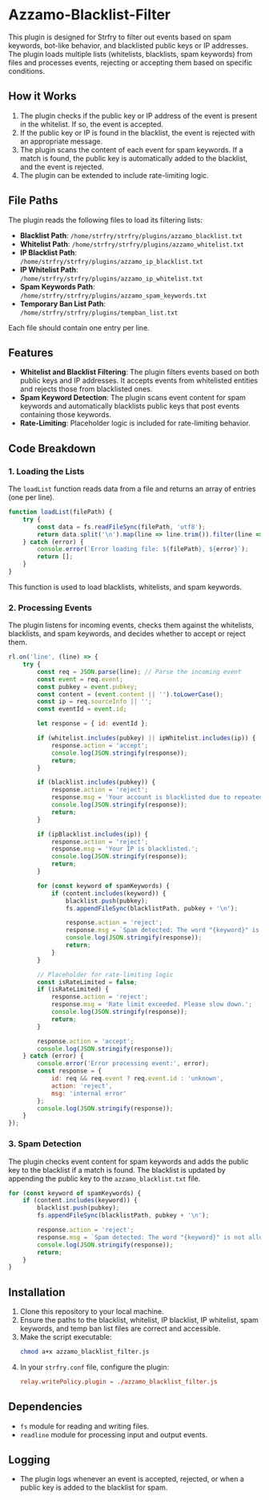 
# Azzamo-Blacklist-Filter

This plugin is designed for Strfry to filter out events based on spam keywords, bot-like behavior, and blacklisted public keys or IP addresses. The plugin loads multiple lists (whitelists, blacklists, spam keywords) from files and processes events, rejecting or accepting them based on specific conditions.

## How it Works

1. The plugin checks if the public key or IP address of the event is present in the whitelist. If so, the event is accepted.
2. If the public key or IP is found in the blacklist, the event is rejected with an appropriate message.
3. The plugin scans the content of each event for spam keywords. If a match is found, the public key is automatically added to the blacklist, and the event is rejected.
4. The plugin can be extended to include rate-limiting logic.

## File Paths

The plugin reads the following files to load its filtering lists:

- **Blacklist Path**: `/home/strfry/strfry/plugins/azzamo_blacklist.txt`
- **Whitelist Path**: `/home/strfry/strfry/plugins/azzamo_whitelist.txt`
- **IP Blacklist Path**: `/home/strfry/strfry/plugins/azzamo_ip_blacklist.txt`
- **IP Whitelist Path**: `/home/strfry/strfry/plugins/azzamo_ip_whitelist.txt`
- **Spam Keywords Path**: `/home/strfry/strfry/plugins/azzamo_spam_keywords.txt`
- **Temporary Ban List Path**: `/home/strfry/strfry/plugins/tempban_list.txt`

Each file should contain one entry per line.

## Features

- **Whitelist and Blacklist Filtering**: The plugin filters events based on both public keys and IP addresses. It accepts events from whitelisted entities and rejects those from blacklisted ones.
- **Spam Keyword Detection**: The plugin scans event content for spam keywords and automatically blacklists public keys that post events containing those keywords.
- **Rate-Limiting**: Placeholder logic is included for rate-limiting behavior.
  
## Code Breakdown

### 1. Loading the Lists

The `loadList` function reads data from a file and returns an array of entries (one per line).

```javascript
function loadList(filePath) {
    try {
        const data = fs.readFileSync(filePath, 'utf8');
        return data.split('\n').map(line => line.trim()).filter(line => line);
    } catch (error) {
        console.error(`Error loading file: ${filePath}, ${error}`);
        return [];
    }
}
```

This function is used to load blacklists, whitelists, and spam keywords.

### 2. Processing Events

The plugin listens for incoming events, checks them against the whitelists, blacklists, and spam keywords, and decides whether to accept or reject them.

```javascript
rl.on('line', (line) => {
    try {
        const req = JSON.parse(line); // Parse the incoming event
        const event = req.event;
        const pubkey = event.pubkey;
        const content = (event.content || '').toLowerCase();
        const ip = req.sourceInfo || '';
        const eventId = event.id;

        let response = { id: eventId };

        if (whitelist.includes(pubkey) || ipWhitelist.includes(ip)) {
            response.action = 'accept';
            console.log(JSON.stringify(response));
            return;
        }

        if (blacklist.includes(pubkey)) {
            response.action = 'reject';
            response.msg = 'Your account is blacklisted due to repeated spam.';
            console.log(JSON.stringify(response));
            return;
        }

        if (ipBlacklist.includes(ip)) {
            response.action = 'reject';
            response.msg = 'Your IP is blacklisted.';
            console.log(JSON.stringify(response));
            return;
        }

        for (const keyword of spamKeywords) {
            if (content.includes(keyword)) {
                blacklist.push(pubkey);
                fs.appendFileSync(blacklistPath, pubkey + '\n');

                response.action = 'reject';
                response.msg = `Spam detected: The word "{keyword}" is not allowed.`;
                console.log(JSON.stringify(response));
                return;
            }
        }

        // Placeholder for rate-limiting logic
        const isRateLimited = false;
        if (isRateLimited) {
            response.action = 'reject';
            response.msg = 'Rate limit exceeded. Please slow down.';
            console.log(JSON.stringify(response));
            return;
        }

        response.action = 'accept';
        console.log(JSON.stringify(response));
    } catch (error) {
        console.error('Error processing event:', error);
        const response = {
            id: req && req.event ? req.event.id : 'unknown',
            action: 'reject',
            msg: 'internal error'
        };
        console.log(JSON.stringify(response));
    }
});
```

### 3. Spam Detection

The plugin checks event content for spam keywords and adds the public key to the blacklist if a match is found. The blacklist is updated by appending the public key to the `azzamo_blacklist.txt` file.

```javascript
for (const keyword of spamKeywords) {
    if (content.includes(keyword)) {
        blacklist.push(pubkey);
        fs.appendFileSync(blacklistPath, pubkey + '\n');

        response.action = 'reject';
        response.msg = `Spam detected: The word "{keyword}" is not allowed.`;
        console.log(JSON.stringify(response));
        return;
    }
}
```

## Installation

1. Clone this repository to your local machine.
2. Ensure the paths to the blacklist, whitelist, IP blacklist, IP whitelist, spam keywords, and temp ban list files are correct and accessible.
3. Make the script executable:
   ```bash
   chmod a+x azzamo_blacklist_filter.js
   ```
4. In your `strfry.conf` file, configure the plugin:
   ```conf
   relay.writePolicy.plugin = ./azzamo_blacklist_filter.js
   ```

## Dependencies

- `fs` module for reading and writing files.
- `readline` module for processing input and output events.

## Logging

- The plugin logs whenever an event is accepted, rejected, or when a public key is added to the blacklist for spam.
